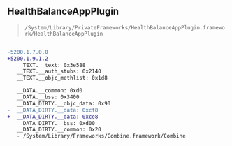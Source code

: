 ## HealthBalanceAppPlugin

> `/System/Library/PrivateFrameworks/HealthBalanceAppPlugin.framework/HealthBalanceAppPlugin`

```diff

-5200.1.7.0.0
+5200.1.9.1.2
   __TEXT.__text: 0x3e588
   __TEXT.__auth_stubs: 0x2140
   __TEXT.__objc_methlist: 0x1d8

   __DATA.__common: 0xd0
   __DATA.__bss: 0x3400
   __DATA_DIRTY.__objc_data: 0x90
-  __DATA_DIRTY.__data: 0xcf8
+  __DATA_DIRTY.__data: 0xce8
   __DATA_DIRTY.__bss: 0xd00
   __DATA_DIRTY.__common: 0x20
   - /System/Library/Frameworks/Combine.framework/Combine

```
